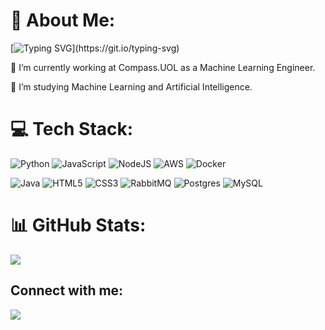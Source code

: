 
# 💫 About Me:

[![Typing SVG](https://readme-typing-svg.demolab.com?font=Fira+Code&pause=1000&color=178346&width=435&lines=%E2%9C%A8+Hi+everyone%F0%9F%91%8B!;+I'm+Rafael+Lima.)](https://git.io/typing-svg)

👯 I’m currently working at Compass.UOL as a Machine Learning Engineer.

🌱 I’m studying Machine Learning and Artificial Intelligence.<br>

# 💻 Tech Stack:
![Python](https://img.shields.io/badge/python-3670A0?style=for-the-badge&logo=python&logoColor=ffdd54) 
![JavaScript](https://img.shields.io/badge/javascript-%23323330.svg?style=for-the-badge&logo=javascript&logoColor=%23F7DF1E)
![NodeJS](https://img.shields.io/badge/node.js-6DA55F?style=for-the-badge&logo=node.js&logoColor=white) 
![AWS](https://img.shields.io/badge/AWS-%23FF9900.svg?style=for-the-badge&logo=amazon-aws&logoColor=white) 
![Docker](https://img.shields.io/badge/docker-%230db7ed.svg?style=for-the-badge&logo=docker&logoColor=white)

![Java](https://img.shields.io/badge/java-%23ED8B00.svg?style=for-the-badge&logo=openjdk&logoColor=white) 
![HTML5](https://img.shields.io/badge/html5-%23E34F26.svg?style=for-the-badge&logo=html5&logoColor=white) 
![CSS3](https://img.shields.io/badge/css3-%231572B6.svg?style=for-the-badge&logo=css3&logoColor=white) 
![RabbitMQ](https://img.shields.io/badge/rabbitmq-FF6600?style=for-the-badge&logo=rabbitmq&logoColor=white) 
![Postgres](https://img.shields.io/badge/postgres-%23316192.svg?style=for-the-badge&logo=postgresql&logoColor=white) 
![MySQL](https://img.shields.io/badge/mysql-4479A1.svg?style=for-the-badge&logo=mysql&logoColor=white) 

# 📊 GitHub Stats:
![](https://github-readme-stats.vercel.app/api/top-langs/?username=Rafael23ml&theme=dark&hide_border=false&include_all_commits=true&count_private=false&layout=compact)

## Connect with me:
<a href = "https://www.linkedin.com/in/rafael23ml"><img src="https://img.icons8.com/fluent/48/000000/linkedin.png"/></a>
